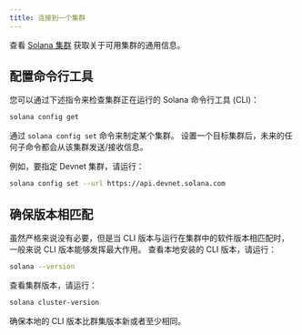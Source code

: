 ```yaml
---
title: 连接到一个集群
---
```


查看 [Solana 集群](../clusters.md) 获取关于可用集群的通用信息。

## 配置命令行工具

您可以通过下述指令来检查集群正在运行的 Solana 命令行工具 (CLI)：

```bash
solana config get
```

通过 `solana config set` 命令来制定某个集群。 设置一个目标集群后，未来的任何子命令都会从该集群发送/接收信息。

例如，要指定 Devnet 集群，请运行：

```bash
solana config set --url https://api.devnet.solana.com
```

## 确保版本相匹配

虽然严格来说没有必要，但是当 CLI 版本与运行在集群中的软件版本相匹配时，一般来说 CLI 版本能够发挥最大作用。 查看本地安装的 CLI 版本，请运行：

```bash
solana --version
```

查看集群版本，请运行：

```bash
solana cluster-version
```

确保本地的 CLI 版本比群集版本新或者至少相同。
